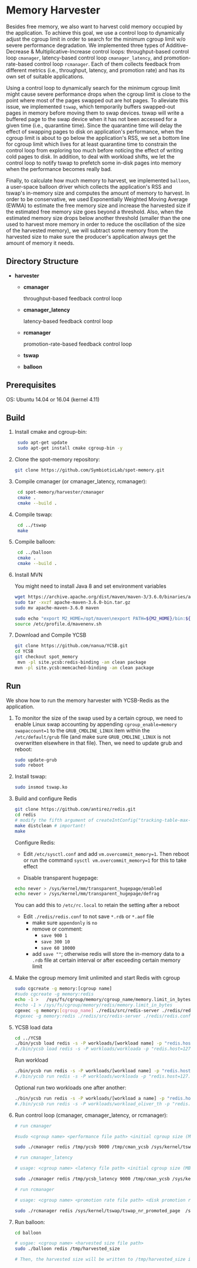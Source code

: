 # Memory Harvester

Besides free memory, we also want to harvest cold memory occupied by the application. To achieve this goal, we use a control loop to dynamically adjust the cgroup limit in order to search for the minimum cgroup limit w/o severe performance degradation. We implemented three types of Additive-Decrease & Multiplicative-Increase control loops: throughput-based control loop `cmanager`, latency-based control loop `cmanager_latency`, and promotion-rate-based control loop `rcmanager`. Each of them collects feedback from different metrics (i.e., throughput, latency, and promotion rate) and has its own set of suitable applications.

Using a control loop to dynamically search for the minimum cgroup limit might cause severe performance drops when the cgroup limit is close to the point where most of the pages swapped out are hot pages. To alleviate this issue, we implemented `tswap`, which temporarily buffers swapped-out pages in memory before moving them to swap devices. tswap will write a buffered page to the swap device when it has not been accessed for a given time (i.e., quarantine time). Since the quarantine time will delay the effect of swapping pages to disk on application's performance, when the cgroup limit is about to go below the application's RSS, we set a bottom line for cgroup limit which lives for at least quarantine time to constrain the control loop from exploring too much before noticing the effect of writing cold pages to disk. In addition, to deal with workload shifts, we let the control loop to notify tswap to prefetch some in-disk pages into memory when the performance becomes really bad.

Finally, to calculate how much memory to harvest, we implemented `balloon`, a user-space balloon driver which collects the application's RSS and tswap's in-memory size and computes the amount of memory to harvest. In order to be conservative, we used Exponentially Weighted Moving Average (EWMA) to estimate the free memory size and increase the harvested size if the estimated free memory size goes beyond a threshold. Also, when the estimated memory size drops below another threshold (smaller than the one used to harvest more memory in order to reduce the oscillation of the size of the harvested memory), we will subtract some memory from the harvested size to make sure the producer's application always get the amount of memory it needs.

## Directory Structure

* **harvester**

  * **cmanager**

    throughput-based feedback control loop

  * **cmanager_latency**

    latency-based feedback control loop

  * **rcmanager**

    promotion-rate-based feedback control loop

  * **tswap**

  * **balloon**

## Prerequisites

OS: Ubuntu 14.04 or 16.04 (kernel 4.11)

## Build

1. Install cmake and cgroup-bin:

   ```bash
	sudo apt-get update
	sudo apt-get install cmake cgroup-bin -y
   ```

2. Clone the spot-memory repository:

   ```bash
   git clone https://github.com/SymbioticLab/spot-memory.git
   ```

3. Compile cmanager (or cmanager_latency, rcmanager):

   ```bash
    cd spot-memory/harvester/cmanager
    cmake .
    cmake --build .
   ```

4. Compile tswap:

   ```bash
    cd ../tswap
    make
   ```

5. Compile balloon:

   ```bash
    cd ../balloon
    cmake .
    cmake --build .
   ```

6. Install MVN

   You might need to install Java 8 and set environment variables

   ```	bash
   wget https://archive.apache.org/dist/maven/maven-3/3.6.0/binaries/apache-maven-3.6.0-bin.tar.gz
   sudo tar -xvzf apache-maven-3.6.0-bin.tar.gz
   sudo mv apache-maven-3.6.0 maven
   
   sudo echo "export M2_HOME=/opt/maven\nexport PATH=${M2_HOME}/bin:${PATH}\nexport" > /etc/profile.d/mavenenv.sh
   source /etc/profile.d/mavenenv.sh
   ```

7. Download and Compile YCSB

	```bash
	git clone https://github.com/nanua/YCSB.git
	cd YCSB
	git checkout spot_memory
	 mvn -pl site.ycsb:redis-binding -am clean package
	mvn -pl site.ycsb:memcached-binding -am clean package
	```


## Run

We show how to run the memory harvester with YCSB-Redis as the application.

1. To monitor the size of the swap used by a certain cgroup, we need to enable Linux swap accounting by appending `cgroup_enable=memory swapaccount=1` to the `GRUB_CMDLINE_LINUX` item within the `/etc/default/grub` file (and make sure `GRUB_CMDLINE_LINUX` is not overwritten elsewhere in that file). Then, we need to update grub and reboot:

	```bash
	sudo update-grub
	sudo reboot
	```


2. Install tswap:

   ```bash
   sudo insmod tswap.ko
	```

3. Build and configure Redis

   ```bash
   git clone https://github.com/antirez/redis.git
   cd redis 
   # modify the fifth argument of createIntConfig("tracking-table-max-fill", ...) in file "src/config.c" from 100 to 1000000 to pass make test
   make distclean # important! 
   make 
   ```
   
   Configure Redis:
   
   * Edit `/etc/sysctl.conf` and add `vm.overcommit_memory=1`. Then reboot or run the command `sysctl vm.overcommit_memory=1` for this to take effect
   
   * Disable transparent hugepage: 
   
   ```sh
   echo never > /sys/kernel/mm/transparent_hugepage/enabled
   echo never > /sys/kernel/mm/transparent_hugepage/defrag
   ```
   
   You can add this to `/etc/rc.local` to retain the setting after a reboot
   
   * Edit `./redis/redis.conf` to not save `*.rdb` or `*.aof` file  
     * make sure `appendonly` is `no` 
     * remove or comment:
       * `save 900 1`
       * `save 300 10`
       * `save 60 10000`
     * add `save ""`; otherwise redis will store the in-memory data to a `.rdb` file at certain interval or after exceeding certain memory limit

4. Make the cgroup memory limit unlimited and start Redis with cgroup

	```bash
	sudo cgcreate -g memory:[cgroup name]
	#sudo cgcreate -g memory:redis
	echo -1 > 	/sys/fs/cgroup/memory/cgroup_name/memory.limit_in_bytes
	#echo -1 > /sys/fs/cgroup/memory/redis/memory.limit_in_bytes
	cgexec -g memory:[cgroup_name] ./redis/src/redis-server ./redis/redis.conf
	#cgexec -g memory:redis ./redis/src/redis-server ./redis/redis.conf
	```

5. YCSB load data 
	```bash
	cd ../YCSB
	./bin/ycsb load redis -s -P workloads/[workload name] -p "redis.host=127.0.0.1" -p "redis.port=6379"
	#./bin/ycsb load redis -s -P workloads/workloada -p "redis.host=127.0.0.1" -p "redis.port=6379"
	```
	Run workload
	```bash
	./bin/ycsb run redis -s -P workloads/[workload name] -p "redis.host=127.0.0.1" -p "redis.port=6379" -p "status.interval=1"
	#./bin/ycsb run redis -s -P workloads/workloada -p "redis.host=127.0.0.1" -p "redis.port=6379" -p "status.interval=1"
	```
	
	Optional run two workloads one after another:
	
	```bash
	./bin/ycsb run redis -s -P workloads/[workload a name] -p "redis.host=127.0.0.1" -p "redis.port=6379" -p "status.interval=1" && ./bin/ycsb run redis -s -P workloads/[workload b name] -p "redis.host=127.0.0.1" -p "redis.port=6379" -p "status.interval=1"
	#./bin/ycsb run redis -s -P workloads/workload_oliver_th -p "redis.host=127.0.0.1" -p "redis.port=6379" -p "status.interval=1" && ./bin/ycsb run redis -s -P workloads/workload_oliver_bh -p "redis.host=127.0.0.1" -p "redis.port=6379" -p "status.interval=1"
	```
	
6. Run control loop (cmanager, cmanager_latency, or rcmanager):

	```bash
	# run cmanager
   
	#sudo <cgroup name> <performance file path> <initial cgroup size (MB)> <logging file path> <tswap stat path (optional)>
   
	sudo ./cmanager redis /tmp/ycsb 9000 /tmp/cman_ycsb /sys/kernel/tswap/tswap_stat
   
	# run cmanager_latency
   
	# usage: <cgroup name> <latency file path> <initial cgroup size (MB)> <logging file path> <tswap stat path (optional)>
   
	sudo ./cmanager redis /tmp/ycsb_latency 9000 /tmp/cman_ycsb /sys/kernel/tswap/tswap_stat
   
	# run rcmanager
   
	# usage: <cgroup name> <promotion rate file path> <disk promotion rate file path> <initial cgroup size (MB)> <logging file path> <tswap stat path> <performance file path (optional)>
   
	sudo ./rcmanager redis /sys/kernel/tswap/tswap_nr_promoted_page  /sys/kernel/tswap/tswap_nr_disk_promoted_page 9000 /tmp/cman_ycsb /sys/kernel/tswap/tswap_stat
	```

7. Run balloon:

	```bash
	cd balloon
   
	# usgae: <cgroup name> <harvested size file path>
	sudo ./balloon redis /tmp/harvested_size
   
	# Then, the harvested size will be written to /tmp/harvested_size in bytes (with advisory file lock)
	```

   